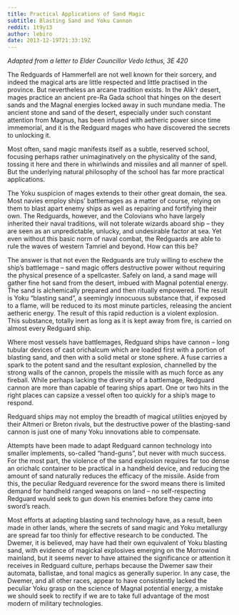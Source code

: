 ```yaml
---
title: Practical Applications of Sand Magic
subtitle: Blasting Sand and Yoku Cannon
reddit: 1t9y13
author: lebiro
date: 2013-12-19T21:33:19Z
---
```


*Adapted from a letter to Elder Councillor Vedo Icthus, 3E 420*

The Redguards of Hammerfell are not well known for their sorcery, and indeed the
magical arts are little respected and little practised in the province. But
nevertheless an arcane tradition exists. In the Alik’r desert, mages practice an
ancient pre-Ra Gada school that hinges on the desert sands and the Magnal
energies locked away in such mundane media. The ancient stone and sand of the
desert, especially under such constant attention from Magnus, has been infused
with aetheric power since time immemorial, and it is the Redguard mages who have
discovered the secrets to unlocking it.

Most often, sand magic manifests itself as a subtle, reserved school, focusing
perhaps rather unimaginatively on the physicality of the sand, tossing it here
and there in whirlwinds and missiles and all manner of spell. But the underlying
natural philosophy of the school has far more practical applications.

The Yoku suspicion of mages extends to their other great domain, the sea. Most
navies employ ships’ battlemages as a matter of course, relying on them to blast
apart enemy ships as well as repairing and fortifying their own. The Redguards,
however, and the Colovians who have largely inherited their naval traditions,
will not tolerate wizards aboard ship – they are seen as an unpredictable,
unlucky, and undesirable factor at sea. Yet even without this basic norm of
naval combat, the Redguards are able to rule the waves of western Tamriel and
beyond. How can this be?

The answer is that not even the Redguards are truly willing to eschew the ship’s
battlemage – sand magic offers destructive power without requiring the physical
presence of a spellcaster. Safely on land, a sand mage will gather fine hot sand
from the desert, imbued with Magnal potential energy. The sand is alchemically
prepared and then ritually empowered. The result is Yoku “blasting sand”, a
seemingly innocuous substance that, if exposed to a flame, will be reduced to
its most minute particles, releasing the ancient aetheric energy. The result of
this rapid reduction is a violent explosion. This substance, totally inert as
long as it is kept away from fire, is carried on almost every Redguard ship.

Where most vessels have battlemages, Redguard ships have cannon – long tubular
devices of cast orichalcum which are loaded first with a portion of blasting
sand, and then with a solid metal or stone sphere. A fuse carries a spark to the
potent sand and the resultant explosion, channelled by the strong walls of the
cannon, propels the missile with as much force as any fireball. While perhaps
lacking the diversity of a battlemage, Redguard cannon are more than capable of
tearing ships apart. One or two hits in the right places can capsize a vessel
often too quickly for a ship’s mage to respond.

Redguard ships may not employ the breadth of magical utilities enjoyed by their
Altmeri or Breton rivals, but the destructive power of the blasting-sand cannon
is just one of many Yoku innovations able to compensate.

Attempts have been made to adapt Redguard cannon technology into smaller
implements, so-called “hand-guns”, but never with much success. For the most
part, the violence of the sand explosion requires far too dense an orichalc
container to be practical in a handheld device, and reducing the amount of sand
naturally reduces the efficacy of the missile. Aside from this, the peculiar
Redguard reverence for the sword means there is limited demand for handheld
ranged weapons on land – no self-respecting Redguard would seek to gun down his
enemies before they came into sword’s reach.

Most efforts at adapting blasting sand technology have, as a result, been made
in other lands, where the secrets of sand magic and Yoku metallurgy are spread
far too thinly for effective research to be conducted. The Dwemer, it is
believed, may have had their own equivalent of Yoku blasting sand, with evidence
of magickal explosives emerging on the Morrowind mainland, but it seems never to
have attained the significance or attention it receives in Redguard culture,
perhaps because the Dwemer saw their automata, ballistae, and tonal magics as
generally superior. In any case, the Dwemer, and all other races, appear to have
consistently lacked the peculiar Yoku grasp on the science of Magnal potential
energy, a mistake we should seek to rectify if we are to take full advantage of
the most modern of military technologies.
